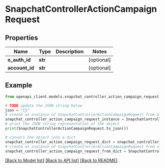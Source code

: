 # SnapchatControllerActionCampaignRequest


## Properties

Name | Type | Description | Notes
------------ | ------------- | ------------- | -------------
**o_auth_id** | **str** |  | [optional] 
**account_id** | **str** |  | [optional] 

## Example

```python
from openapi_client.models.snapchat_controller_action_campaign_request import SnapchatControllerActionCampaignRequest

# TODO update the JSON string below
json = "{}"
# create an instance of SnapchatControllerActionCampaignRequest from a JSON string
snapchat_controller_action_campaign_request_instance = SnapchatControllerActionCampaignRequest.from_json(json)
# print the JSON string representation of the object
print(SnapchatControllerActionCampaignRequest.to_json())

# convert the object into a dict
snapchat_controller_action_campaign_request_dict = snapchat_controller_action_campaign_request_instance.to_dict()
# create an instance of SnapchatControllerActionCampaignRequest from a dict
snapchat_controller_action_campaign_request_from_dict = SnapchatControllerActionCampaignRequest.from_dict(snapchat_controller_action_campaign_request_dict)
```
[[Back to Model list]](../README.md#documentation-for-models) [[Back to API list]](../README.md#documentation-for-api-endpoints) [[Back to README]](../README.md)


